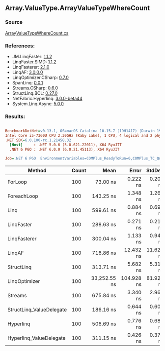 ﻿## Array.ValueType.ArrayValueTypeWhereCount

### Source
[ArrayValueTypeWhereCount.cs](../LinqBenchmarks/Array/ValueType/ArrayValueTypeWhereCount.cs)

### References:
- JM.LinqFaster: [1.1.2](https://www.nuget.org/packages/JM.LinqFaster/1.1.2)
- LinqFaster.SIMD: [1.1.2](https://www.nuget.org/packages/LinqFaster.SIMD/1.0.3)
- LinqFasterer: [2.1.0](https://www.nuget.org/packages/LinqFasterer/2.1.0)
- LinqAF: [3.0.0.0](https://www.nuget.org/packages/LinqAF/3.0.0.0)
- LinqOptimizer.CSharp: [0.7.0](https://www.nuget.org/packages/LinqOptimizer.CSharp/0.7.0)
- SpanLinq: [0.0.1](https://www.nuget.org/packages/SpanLinq/0.0.1)
- Streams.CSharp: [0.6.0](https://www.nuget.org/packages/Streams.CSharp/0.6.0)
- StructLinq.BCL: [0.27.0](https://www.nuget.org/packages/StructLinq/0.27.0)
- NetFabric.Hyperlinq: [3.0.0-beta44](https://www.nuget.org/packages/NetFabric.Hyperlinq/3.0.0-beta44)
- System.Linq.Async: [5.0.0](https://www.nuget.org/packages/System.Linq.Async/5.0.0)

### Results:
``` ini

BenchmarkDotNet=v0.13.1, OS=macOS Catalina 10.15.7 (19H1417) [Darwin 19.6.0]
Intel Core i5-7360U CPU 2.30GHz (Kaby Lake), 1 CPU, 4 logical and 2 physical cores
.NET SDK=6.0.100-rc.1.21458.32
  [Host]     : .NET 5.0.6 (5.0.621.22011), X64 RyuJIT
  .NET 6 PGO : .NET 6.0.0 (6.0.21.45113), X64 RyuJIT

Job=.NET 6 PGO  EnvironmentVariables=COMPlus_ReadyToRun=0,COMPlus_TC_QuickJitForLoops=1,COMPlus_TieredPGO=1  Runtime=.NET 6.0  

```
|                   Method | Count |         Mean |      Error |    StdDev |          Ratio | RatioSD |  Gen 0 | Allocated |
|------------------------- |------ |-------------:|-----------:|----------:|---------------:|--------:|-------:|----------:|
|                  ForLoop |   100 |     73.00 ns |   0.222 ns |  0.208 ns |       baseline |         |      - |         - |
|              ForeachLoop |   100 |    143.25 ns |   1.348 ns |  1.261 ns |   1.96x slower |   0.02x |      - |         - |
|                     Linq |   100 |    599.61 ns |   0.884 ns |  0.690 ns |   8.21x slower |   0.03x | 0.0153 |      32 B |
|               LinqFaster |   100 |    288.63 ns |   0.271 ns |  0.212 ns |   3.95x slower |   0.01x |      - |         - |
|             LinqFasterer |   100 |    300.04 ns |   1.133 ns |  0.946 ns |   4.11x slower |   0.01x |      - |         - |
|                   LinqAF |   100 |    716.86 ns |  12.432 ns | 11.629 ns |   9.82x slower |   0.16x |      - |         - |
|               StructLinq |   100 |    313.71 ns |   5.682 ns |  5.315 ns |   4.30x slower |   0.07x | 0.0305 |      64 B |
|            LinqOptimizer |   100 | 33,252.55 ns | 104.928 ns | 81.921 ns | 455.43x slower |   2.05x | 9.1553 |  19,186 B |
|                  Streams |   100 |    675.84 ns |   3.340 ns |  2.960 ns |   9.26x slower |   0.04x | 0.1717 |     360 B |
| StructLinq_ValueDelegate |   100 |    186.16 ns |   0.644 ns |  0.602 ns |   2.55x slower |   0.01x |      - |         - |
|                Hyperlinq |   100 |    506.69 ns |   0.776 ns |  0.688 ns |   6.94x slower |   0.02x |      - |         - |
|  Hyperlinq_ValueDelegate |   100 |    311.15 ns |   0.426 ns |  0.377 ns |   4.26x slower |   0.01x |      - |         - |
